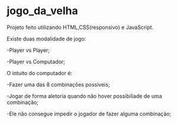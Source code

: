 # jogo_da_velha

Projeto feito utilizando HTML,CSS(responsivo) e JavaScript.



Existe duas modalidade de jogo:

-Player vs Player;

-Player vs Computador;



O intuito do computador é:

-Fazer uma das 8 combinações possiveis;

-Jogar de forma aletoria quando não hover possibiliade de uma combinação;

-Ele não consegue impedir o jogador de fazer alguma combinação;
